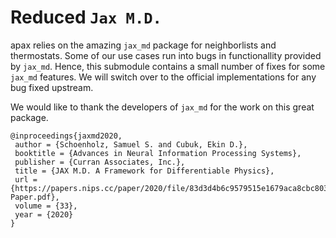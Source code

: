 # Reduced `Jax M.D.`

apax relies on the amazing `jax_md` package for neighborlists and thermostats.
Some of our use cases run into bugs in functionallity provided by `jax_md`.
Hence, this submodule contains a small number of fixes for some `jax_md` features.
We will switch over to the official implementations for any bug fixed upstream.

We would like to thank the developers of `jax_md` for the work on this great package.

```
@inproceedings{jaxmd2020,
 author = {Schoenholz, Samuel S. and Cubuk, Ekin D.},
 booktitle = {Advances in Neural Information Processing Systems},
 publisher = {Curran Associates, Inc.},
 title = {JAX M.D. A Framework for Differentiable Physics},
 url = {https://papers.nips.cc/paper/2020/file/83d3d4b6c9579515e1679aca8cbc8033-Paper.pdf},
 volume = {33},
 year = {2020}
}
```